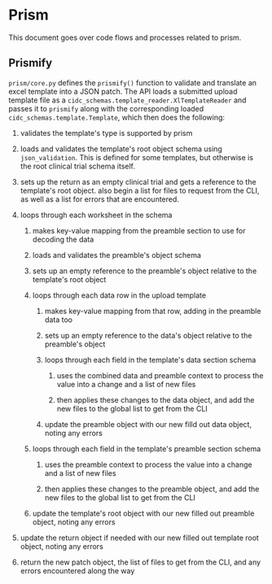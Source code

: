 # Prism

This document goes over code flows and processes related to prism.

## Prismify

`prism/core.py` defines the `prismify()` function to validate and translate an excel template into a JSON patch.
The API loads a submitted upload template file as a `cidc_schemas.template_reader.XlTemplateReader` and passes it to `prismify` along with the corresponding loaded `cidc_schemas.template.Template`, which then does the following:

1. validates the template's type is supported by prism

2. loads and validates the template's root object schema using `json_validation`.
This is defined for some templates, but otherwise is the root clinical trial schema itself.

3. sets up the return as an empty clinical trial and gets a reference to the template's root object. also begin a list for files to request from the CLI, as well as a list for errors that are encountered.

4. loops through each worksheet in the schema

    1. makes key-value mapping from the preamble section to use for decoding the data

    2. loads and validates the preamble's object schema

    3. sets up an empty reference to the preamble's object relative to the template's root object

    4. loops through each data row in the upload template

        1. makes key-value mapping from that row, adding in the preamble data too

        2. sets up an empty reference to the data's object relative to the preamble's object

        3. loops through each field in the template's data section schema

            1. uses the combined data and preamble context to process the value into a change and a list of new files

            2. then applies these changes to the data object, and add the new files to the global list to get from the CLI

        4. update the preamble object with our new filld out data object, noting any errors

    5. loops through each field in the template's preamble section schema

        1. uses the preamble context to process the value into a change and a list of new files

        2. then applies these changes to the preamble object, and add the new files to the global list to get from the CLI

    6. update the template's root object with our new filled out preamble object, noting any errors

5. update the return object if needed with our new filled out template root object, noting any errors

6. return the new patch object, the list of files to get from the CLI, and any errors encountered along the way
